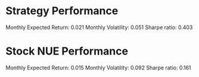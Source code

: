 # Strategy Performance
Monthly Expected Return: 0.021
Monthly Volatility: 0.051
Sharpe ratio: 0.403
# Stock NUE Performance
Monthly Expected Return: 0.015
Monthly Volatility: 0.092
Sharpe ratio: 0.161
